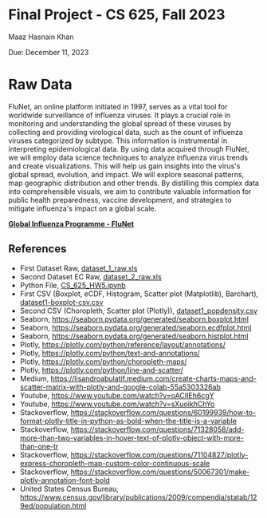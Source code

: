 # Final Project - CS 625, Fall 2023

Maaz Hasnain Khan 

Due: December 11, 2023

# Raw Data

FluNet, an online platform initiated in 1997, serves as a vital tool for worldwide surveillance of influenza viruses. It plays a crucial role in monitoring and understanding the global spread of these viruses by collecting and providing virological data, such as the count of influenza viruses categorized by subtype. This information is instrumental in interpreting epidemiological data. By using data acquired through FluNet, we will employ data science techniques to analyze influenza virus trends and create visualizations. This will help us gain insights into the virus's global spread, evolution, and impact. We will explore seasonal patterns, map geographic distribution and other trends. By distilling this complex data into comprehensible visuals, we aim to contribute valuable information for public health preparedness, vaccine development, and strategies to mitigate influenza's impact on a global scale.

**[Global Influenza Programme - FluNet](https://www.who.int/tools/flunet)**



## References

* First Dataset Raw, [dataset_1_raw.xls](dataset_1_raw.xls)
* Second Dataset EC Raw, [dataset_2_raw.xls](dataset_2_raw.xls)
* Python File, [CS_625_HW5.ipynb](CS_625_HW5.ipynb)
* First CSV (Boxplot, eCDF, Histogram, Scatter plot (Matplotlib), Barchart), [dataset1-boxplot-csv.csv](dataset1-boxplot-csv.csv)
* Second CSV (Choropleth, Scatter plot (Plotly)), [dataset1_popdensity.csv](dataset1_popdensity.csv)
* Seaborn, <https://seaborn.pydata.org/generated/seaborn.boxplot.html>
* Seaborn, <https://seaborn.pydata.org/generated/seaborn.ecdfplot.html>
* Seaborn, <https://seaborn.pydata.org/generated/seaborn.histplot.html>
* Plotly, <https://plotly.com/python/reference/layout/annotations/>
* Plotly, <https://plotly.com/python/text-and-annotations/>
* Plotly, <https://plotly.com/python/choropleth-maps/>
* Plotly, <https://plotly.com/python/line-and-scatter/>
* Medium, <https://lisandroabulatif.medium.com/create-charts-maps-and-scatter-matrix-with-plotly-and-google-colab-55a5303326ab>
* Youtube, <https://www.youtube.com/watch?v=oACIIEh6cgY>
* Youtube, <https://www.youtube.com/watch?v=sXuoikhChYo>
* Stackoverflow, <https://stackoverflow.com/questions/60199939/how-to-format-plotly-title-in-python-as-bold-when-the-title-is-a-variable>
* Stackoverflow, <https://stackoverflow.com/questions/71328058/add-more-than-two-variables-in-hover-text-of-plotly-object-with-more-than-one-tr>
* Stackoverflow, <https://stackoverflow.com/questions/71104827/plotly-express-choropleth-map-custom-color-continuous-scale>
* Stackoverflow, <https://stackoverflow.com/questions/50067301/make-plotly-annotation-font-bold>
* United States Census Bureau, <https://www.census.gov/library/publications/2009/compendia/statab/129ed/population.html>




